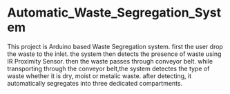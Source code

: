 # Automatic_Waste_Segregation_System
This project is Arduino based Waste Segregation system. first the user drop the waste to the inlet. the system then detects the presence of waste using IR Proximity Sensor. then the waste passes through conveyor belt. while transporting through the conveyor belt,the system detectes the type of waste whether it is dry, moist or metalic waste. after detecting, it automatically segregates into three dedicated compartments.
